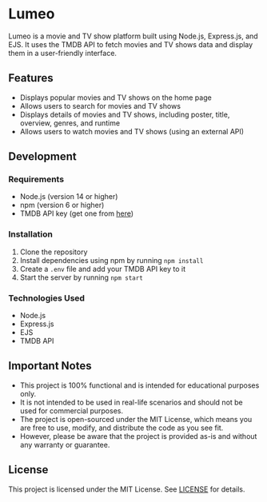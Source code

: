 # Lumeo

Lumeo is a movie and TV show platform built using Node.js, Express.js, and EJS. It uses the TMDB API to fetch movies and TV shows data and display them in a user-friendly interface.

## Features

- Displays popular movies and TV shows on the home page
- Allows users to search for movies and TV shows
- Displays details of movies and TV shows, including poster, title, overview, genres, and runtime
- Allows users to watch movies and TV shows (using an external API)

## Development

### Requirements

- Node.js (version 14 or higher)
- npm (version 6 or higher)
- TMDB API key (get one from [here](https://www.themoviedb.org/documentation/api))

### Installation

1. Clone the repository
2. Install dependencies using npm by running `npm install`
3. Create a `.env` file and add your TMDB API key to it
4. Start the server by running `npm start`

### Technologies Used

- Node.js
- Express.js
- EJS
- TMDB API

## Important Notes

- This project is 100% functional and is intended for educational purposes only.
- It is not intended to be used in real-life scenarios and should not be used for commercial purposes.
- The project is open-sourced under the MIT License, which means you are free to use, modify, and distribute the code as you see fit.
- However, please be aware that the project is provided as-is and without any warranty or guarantee.

## License

This project is licensed under the MIT License. See [LICENSE](LICENSE) for details.

